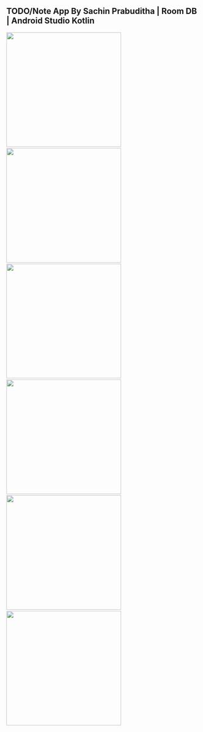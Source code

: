 ## TODO/Note App By Sachin Prabuditha | Room DB | Android Studio Kotlin

<p><img src="ToDo App Screenshots/Screenshot_20240512_004522.png" width="300"/>&ensp;
<img src="ToDo App Screenshots/Screenshot_20240512_004542.png" width="300" />&ensp;
<img src="ToDo App Screenshots/Screenshot_20240512_004325.png" width="300" />&ensp;
<img src="ToDo App Screenshots/Screenshot_20240512_004347.png" width="300" />&ensp;
<img src="ToDo App Screenshots/Screenshot_20240512_004430.png" width="300" />&ensp;
<img src="ToDo App Screenshots/Screenshot_20240512_004444.png" width="300" /></p>




